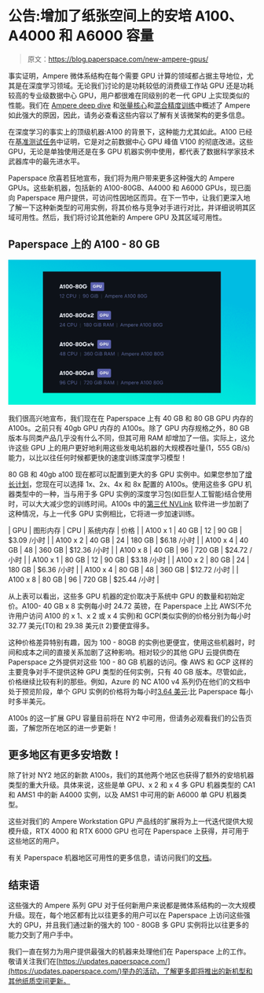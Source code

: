 # 公告:增加了纸张空间上的安培 A100、A4000 和 A6000 容量

> 原文：<https://blog.paperspace.com/new-ampere-gpus/>

事实证明，Ampere 微体系结构在每个需要 GPU 计算的领域都占据主导地位，尤其是在深度学习领域。无论我们讨论的是功耗较低的消费级工作站 GPU 还是功耗较高的专业级数据中心 GPU，用户都很难在同级别的老一代 GPU 上实现类似的性能。我们在 [Ampere deep dive](https://blog.paperspace.com/ampere-gpus-with-paperspace/) 和[张量核心](https://blog.paperspace.com/understanding-tensor-cores/)和[混合精度训练](https://blog.paperspace.com/mixed-precision-training/)中概述了 Ampere 如此强大的原因，因此，请务必查看这些内容以了解有关该微架构的更多信息。

在深度学习的事实上的顶级机器:A100 的背景下，这种能力尤其如此。A100 已经在[基准测试任务](https://blog.paperspace.com/best-gpu-paperspace-2022/)中证明，它是对之前数据中心 GPU 峰值 V100 的彻底改进。这些 GPU，无论是单独使用还是在多 GPU 机器实例中使用，都代表了数据科学家技术武器库中的最先进水平。

Paperspace 欣喜若狂地宣布，我们将为用户带来更多这种强大的 Ampere GPUs。这些新机器，包括新的 A100-80GB、A4000 和 A6000 GPUs，现已面向 Paperspace 用户提供，可访问性因地区而异。在下一节中，让我们更深入地了解一下这种新类型的可用实例，将其价格与竞争对手进行对比，并详细说明其区域可用性。然后，我们将讨论其他新的 Ampere GPU 及其区域可用性。

## Paperspace 上的 A100 - 80 GB

![](img/8cd4d61d49a65fdc3bea016c7fdaa7b9.png)

我们很高兴地宣布，我们现在在 Paperspace 上有 40 GB 和 80 GB GPU 内存的 A100s。之前只有 40gb GPU 内存的 A100s。除了 GPU 内存规格之外，80 GB 版本与同类产品几乎没有什么不同，但其可用 RAM 却增加了一倍。实际上，这允许这些 GPU 上的用户更好地利用这些发电站机器的大规模吞吐量(1，555 GB/s)能力，以比以往任何时候都更快的速度训练深度学习模型！

80 GB 和 40gb a100 现在都可以配置到更大的多 GPU 实例中。如果您参加了[增长计划](https://www.paperspace.com/pricing)，您现在可以选择 1x、2x、4x 和 8x 配置的 A100s。使用这些多 GPU 机器类型中的一种，当与用于多 GPU 实例的深度学习包(如巨型人工智能)结合使用时，可以大大减少您的训练时间。A100s 中的[第三代 NVLink](https://www.nvidia.com/en-us/data-center/ampere-architecture/) 软件进一步加剧了这种情况，与上一代多 GPU 实例相比，它将进一步加速训练。

<colgroup><col width="122"><col width="122"><col width="122"><col width="122"><col width="122"></colgroup>
| GPU | 图形内存 | CPU | 系统内存 | 价格 |
| A100 x 1 | 40 GB | 12 | 90 GB | $3.09 /小时 |
| A100 x 2 | 40 GB | 24 | 180 GB | $6.18 /小时 |
| A100 x 4 | 40 GB | 48 | 360 GB | $12.36 /小时 |
| A100 x 8 | 40 GB | 96 | 720 GB | $24.72 /小时 |
| A100 x 1 | 80 GB | 12 | 90 GB | $3.18 /小时 |
| A100 x 2 | 80 GB | 24 | 180 GB | $6.36 /小时 |
| A100 x 4 | 80 GB | 48 | 360 GB | $12.72 /小时 |
| A100 x 8 | 80 GB | 96 | 720 GB | $25.44 /小时 |

从上表可以看出，这些多 GPU 机器的定价取决于系统中 GPU 的数量和初始定价。A100- 40 GB x 8 实例每小时 24.72 英镑，在 Paperspace 上比 AWS(不允许用户访问 A100 的 x 1、x 2 或 x 4 实例)和 GCP(类似实例的价格分别为每小时 32.77 美元(T0)和 29.38 美元(t 2)要便宜得多。

这种价格差异特别有趣，因为 100 - 80GB 的实例也更便宜，使用这些机器时，时间和成本之间的直接关系加剧了这种影响。相对较少的其他 GPU 云提供商在 Paperspace 之外提供对这些 100 - 80 GB 机器的访问。像 AWS 和 GCP 这样的主要竞争对手不提供这种 GPU 类型的任何实例，只有 40 GB 版本。尽管如此，价格继续比较有利的那些。例如，Azure 的 NC A100 v4 系列仍在他们的文档中处于预览阶段，单个 GPU 实例的价格将为每小时[3.64 美元](https://azure.microsoft.com/en-us/pricing/details/virtual-machines/linux/#pricing):比 Paperspace 每小时多半美元。

A100s 的这一扩展 GPU 容量目前将在 NY2 中可用，但请务必观看我们的公告页面，了解您所在地区的进一步更新！

## 更多地区有更多安培数！

除了针对 NY2 地区的新款 A100s，我们的其他两个地区也获得了额外的安培机器类型的重大升级。具体来说，这些是单 GPU、x 2 和 x 4 多 GPU 机器类型的 CA1 和 AMS1 中的新 A4000 实例，以及 AMS1 中可用的新 A6000 单 GPU 机器类型。

这些对我们的 Ampere Workstation GPU 产品线的扩展将为上一代迭代提供大规模升级，RTX 4000 和 RTX 6000 GPU 也可在 Paperspace 上获得，并可用于这些地区的用户。

有关 Paperspace 机器地区可用性的更多信息，请访问我们的[文档](https://docs.paperspace.com/core/compute/machine-types)。

## 结束语

这些强大的 Ampere 系列 GPU 对于任何新用户来说都是微体系结构的一次大规模升级。现在，每个地区都有比以往更多的用户可以在 Paperspace 上访问这些强大的 GPU，并且我们通过新的强大的 100 - 80GB 多 GPU 实例将比以往更多的能力交到了用户手中。

我们一直在努力为用户提供最强大的机器来处理他们在 Paperspace 上的工作。敬请关注我们在[https://updates.paperspace.com/](https://updates.paperspace.com/)举办的活动，了解更多即将推出的新机型和其他纸质空间更新。